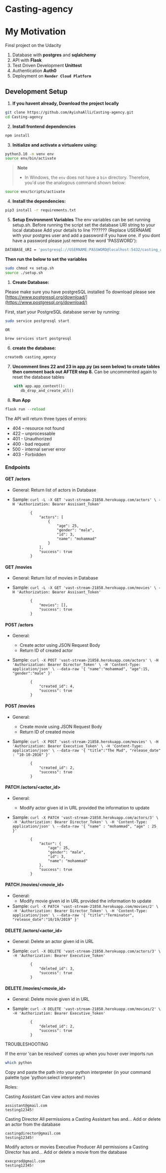 # Casting-agency

# My Motivation

Finsl project on the Udacity

1. Database with **postgres** and **sqlalchemy**
2. API with **Flask**
3. Test Driven Development **Unittest**
4. Authentication **Auth0**
5. Deployment on **`Render Cloud Platform`**

## Development Setup

1. **If you havent already, Download the project locally**

```bash
git clone https://github.com/AyishaAlli/Casting-agency.git
cd Casting-agency
```

2. **Install frontend dependencies**

```bash
npm install
```

3. **Initialize and activate a virtualenv using:**

```bash
python3.10 -m venv env
source env/bin/activate
```

> **Note**
>
> - In Windows, the `env` does not have a `bin` directory. Therefore, you'd use the analogous command shown below:

```bash
source env/Scripts/activate
```

4. **Install the dependencies:**

```bash
pip3 install -r requirements.txt
```

5. **Setup Environment Variables**
   The env variables can be set running setup.sh. Before running the script set the database URI string to your local database
   Add your details to line ??????? (Replace USERNAME with your postgres user and add a password if you have one. if you dont have a password please just remove the word 'PASSWORD'):

```bash
DATABASE_URI = 'postgresql://USERNAME:PASSWORD@localhost:5432/casting_agency' # e.g. postgresql://ayishaalli:123@localhost:5432/casting_agency

```

**Then run the below to set the variables**

```bash
sudo chmod +x setup.sh
source ./setup.sh

```

1. **Create Database:**

Please make sure you have postgreSQL installed
To download please see [https://www.postgresql.org/download/](https://www.postgresql.org/download/)

First, start your PostgreSQL database server by running:

```bash
sudo service postgresql start

OR

brew services start postgresql
```

6. **create the database:**

```bash
createdb casting_agency
```

7. **Uncomment lines 22 and 23 in app.py (as seen below) to create tables then comment back out AFTER step 8.** Can be uncommented again to reset the database tables

```python
    with app.app_context():
       db_drop_and_create_all()
```

8. **Run App**

```python
flask run --reload
```

The API will return three types of errors:

- 404 – resource not found
- 422 – unprocessable
- 401 - Unauthorized
- 400 - bad request
- 500 - internal server error
- 403 - Forbidden

### Endpoints

#### GET /actors

- General: Return list of actors in Database
- Sample: `curl -L -X GET 'vast-stream-21858.herokuapp.com/actors' \
-H 'Authorization: Bearer Assisant_Token'`<br>

              {
                  "actors": [
                      {
                          "age": 25,
                          "gender": "male",
                          "id": 3,
                          "name": "mohammad"
                      }
                  ],
                  "success": true
              }

#### GET /movies

- General: Return list of movies in Database
- Sample: `curl -L -X GET 'vast-stream-21858.herokuapp.com/movies' \
-H 'Authorization: Bearer Assisant_Token'`<br>

              {
                  "movies": [],
                  "success": true
              }

#### POST /actors

- General:
  - Create actor using JSON Request Body
  - Return ID of created actor
- Sample: `curl -X POST 'vast-stream-21858.herokuapp.com/actors' \
-H 'Authorization: Bearer Director_Token' \
-H 'Content-Type: application/json' \
--data-raw '{
    "name":"mohammad",
    "age":15,
    "gender":"male"
}'`

              {
                  "created_id": 4,
                  "success": true
              }

#### POST /movies

- General:
  - Create movie using JSON Request Body
  - Return ID of created movie
- Sample: `curl -X POST 'vast-stream-21858.herokuapp.com/movies' \
-H 'Authorization: Bearer Executive_Token' \
-H 'Content-Type: application/json' \
--data-raw '{
    "title":"The Mud",
    "release_date" : "10-10-2016"
}'`

              {
                  "created_id": 2,
                  "success": true
              }

#### PATCH /actors/<actor_id>

- General:
  - Modify actor given id in URL provided the information to update
- Sample: `curl -X PATCH 'vast-stream-21858.herokuapp.com/actors/3' \
-H 'Authorization: Bearer Director_Token' \
-H 'Content-Type: application/json' \
--data-raw '{
    "name" : "mohammad",
    "age" : 25
}'`

              {
                  "actor": {
                      "age": 25,
                      "gender": "male",
                      "id": 3,
                      "name": "mohammad"
                  },
                  "success": true
              }

#### PATCH /movies/<movie_id>

- General:
  - Modify movie given id in URL provided the information to update
- Sample: `curl -X PATCH 'vast-stream-21858.herokuapp.com/movies/2' \
-H 'Authorization: Bearer Director_Token' \
-H 'Content-Type: application/json' \
--data-raw '{
    "title":"Terminator",
    "release_date":"10/19/2019"
}'`

#### DELETE /actors/<actor_id>

- General: Delete an actor given id in URL
- Sample: `curl -X DELETE 'vast-stream-21858.herokuapp.com/actors/3' \
-H 'Authorization: Bearer Executive_Token'`

              {
                  "deleted_id": 3,
                  "success": true
              }

#### DELETE /movies/<movie_id>

- General: Delete movie given id in URL
- Sample: `curl -X DELETE 'vast-stream-21858.herokuapp.com/movies/2' \
-H 'Authorization: Bearer Executive_Token'`

              {
                  "deleted_id": 2,
                  "success": true
              }

TROUBLESHOOTING

If the error 'can be resolved' comes up when you hover over imports
run

```bash
which python
```

Copy and paste the path into your python interpreter (in your command palette type 'python:select interpreter')

Roles:

Casting Assistant
Can view actors and movies

```
assistant@gmail.com
testing12345!
```

Casting Director
All permissions a Casting Assistant has and…
Add or delete an actor from the database

```
castingdirector@gmail.com
testing12345!
```

Modify actors or movies
Executive Producer
All permissions a Casting Director has and…
Add or delete a movie from the database

```
execprod@gmail.com
testing12345!
```

